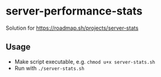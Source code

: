 # server-performance-stats
Solution for https://roadmap.sh/projects/server-stats

## Usage
- Make script executable, e.g. `chmod u+x server-stats.sh`
- Run with `./server-stats.sh`